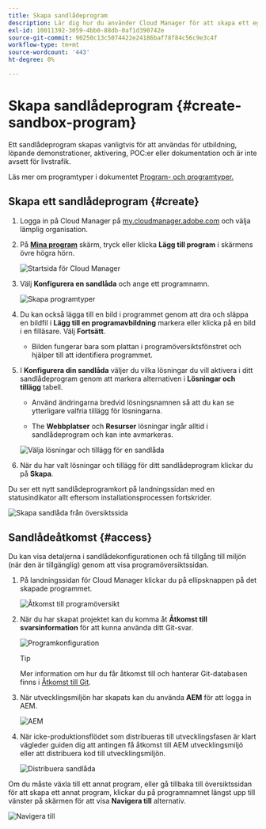 ```yaml
---
title: Skapa sandlådeprogram
description: Lär dig hur du använder Cloud Manager för att skapa ett eget sandlådeprogram för utbildning, demo, POC eller andra icke-produktionssyften.
exl-id: 10011392-3059-4bb0-88db-0af1d390742e
source-git-commit: 90250c13c5074422e24186baf78f84c56c9e3c4f
workflow-type: tm+mt
source-wordcount: '443'
ht-degree: 0%

---
```


# Skapa sandlådeprogram {#create-sandbox-program}

Ett sandlådeprogram skapas vanligtvis för att användas för utbildning, löpande demonstrationer, aktivering, POC:er eller dokumentation och är inte avsett för livstrafik.

Läs mer om programtyper i dokumentet [Program- och programtyper.](program-types.md)

## Skapa ett sandlådeprogram {#create}

1. Logga in på Cloud Manager på [my.cloudmanager.adobe.com](https://my.cloudmanager.adobe.com/) och välja lämplig organisation.

1. På **[Mina program](/help/implementing/cloud-manager/getting-access-to-aem-in-cloud/editing-programs.md#my-programs)** skärm, tryck eller klicka **Lägg till program** i skärmens övre högra hörn.

   ![Startsida för Cloud Manager](assets/cloud-manager-my-programs.png)

1. Välj **Konfigurera en sandlåda** och ange ett programnamn.

   ![Skapa programtyper](assets/create-sandbox.png)

1. Du kan också lägga till en bild i programmet genom att dra och släppa en bildfil i **Lägg till en programavbildning** markera eller klicka på en bild i en filläsare. Välj **Fortsätt**.

   * Bilden fungerar bara som plattan i programöversiktsfönstret och hjälper till att identifiera programmet.

1. I **Konfigurera din sandlåda** väljer du vilka lösningar du vill aktivera i ditt sandlådeprogram genom att markera alternativen i **Lösningar och tillägg** tabell.

   * Använd ändringarna bredvid lösningsnamnen så att du kan se ytterligare valfria tillägg för lösningarna.

   * The **Webbplatser** och **Resurser** lösningar ingår alltid i sandlådeprogram och kan inte avmarkeras.

   ![Välja lösningar och tillägg för en sandlåda](assets/sandbox-solutions-add-ons.png)

1. När du har valt lösningar och tillägg för ditt sandlådeprogram klickar du på **Skapa**.

Du ser ett nytt sandlådeprogramkort på landningssidan med en statusindikator allt eftersom installationsprocessen fortskrider.

![Skapa sandlåda från översiktssida](assets/sandbox-setup.png)

## Sandlådeåtkomst {#access}

Du kan visa detaljerna i sandlådekonfigurationen och få tillgång till miljön (när den är tillgänglig) genom att visa programöversiktssidan.

1. På landningssidan för Cloud Manager klickar du på ellipsknappen på det skapade programmet.

   ![Åtkomst till programöversikt](assets/program-overview-sandbox.png)

1. När du har skapat projektet kan du komma åt **Åtkomst till svarsinformation** för att kunna använda ditt Git-svar.

   ![Programkonfiguration](assets/create-program4.png)

   >[!TIP]
   >
   >Mer information om hur du får åtkomst till och hanterar Git-databasen finns i [Åtkomst till Git](/help/implementing/cloud-manager/managing-code/accessing-repos.md).

1. När utvecklingsmiljön har skapats kan du använda **AEM** för att logga in AEM.

   ![AEM](assets/create-program-5.png)

1. När icke-produktionsflödet som distribueras till utvecklingsfasen är klart vägleder guiden dig att antingen få åtkomst till AEM utvecklingsmiljö eller att distribuera kod till utvecklingsmiljön.

   ![Distribuera sandlåda](assets/create-program-setup-deploy.png)

Om du måste växla till ett annat program, eller gå tillbaka till översiktssidan för att skapa ett annat program, klickar du på programnamnet längst upp till vänster på skärmen för att visa **Navigera till** alternativ.

![Navigera till](assets/create-program-a1.png)
